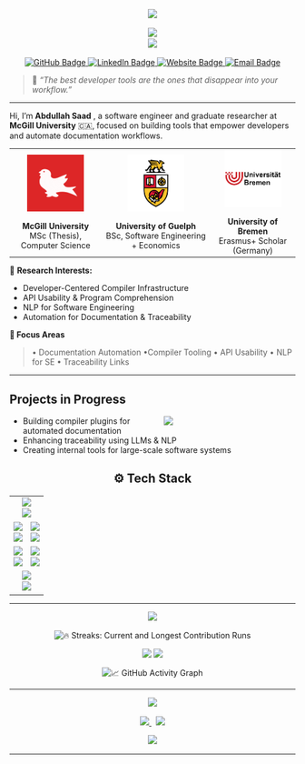 <!-- Abdullah Saad | GitHub Profile README  -->

<p align="center">
  <img src="https://capsule-render.vercel.app/api?type=waving&height=200&text=Abdullah%20Saad%20(Issa)&fontAlign=50&fontAlignY=40&color=gradient&desc=Software%20Engineer%20%7C%20Compiler%20Tooling%20%7C%20MSc%20Researcher&descSize=20" />
</p>

<p align="center">
  <img src="https://readme-typing-svg.demolab.com?font=Fira+Code&size=26&duration=3000&pause=1000&color=58A6FF&center=true&vCenter=true&width=1000&height=60&lines=Hi%2C+I%E2%80%99m+Abdullah+Saad!;Software+Engineer+and+MSc+Researcher+at+McGill+University;Crafting+Smarter+Tools+for+Smarter+Developers" />
  <br>
  <img src="https://readme-typing-svg.demolab.com?font=Fira+Code&size=20&pause=1000&color=FAD000&center=true&vCenter=true&width=800&lines=MSc+Candidate+%40+McGill+University.;Software+Engineer;Erasmus+Scholar+%40+University+of+Bremen.;BSc+%40+University+of+Guelph+%7C+SE+%2B+Econ.;Researching%3A+Compilers%2C+LLMs%2C+APIs%2C+Docs%2C+Traceability." />
</p>



<p align="center">
  <a href="https://github.com/asaad02" title="GitHub" target="_blank">
    <img src="https://img.shields.io/badge/GitHub-asaad02-000?style=for-the-badge&logo=github&logoColor=white" alt="GitHub Badge" />
  </a>
  <a href="https://www.linkedin.com/in/abdullah94-saad/" title="LinkedIn" target="_blank">
    <img src="https://img.shields.io/badge/LinkedIn-Abdullah_Saad-0077B5?style=for-the-badge&logo=linkedin&logoColor=white" alt="LinkedIn Badge" />
  </a>
  <a href="https://cs.mcgill.ca/~asaad14/" title="Personal Website" target="_blank">
    <img src="https://img.shields.io/badge/Portfolio-cs.mcgill.ca%2F~asaad14-333?style=for-the-badge&logo=About.me&logoColor=white" alt="Website Badge" />
  </a>
  <a href="mailto:abdullah.saad@mail.mcgill.ca" title="Email Me">
    <img src="https://img.shields.io/badge/Email-abdullah.saad%40mail.mcgill.ca-D14836?style=for-the-badge&logo=gmail&logoColor=white" alt="Email Badge" />
  </a>
</p>


> 💬 *“The best developer tools are the ones that disappear into your workflow.”*
---


Hi, I’m **Abdullah Saad** , a software engineer and graduate researcher at **McGill University** 🇨🇦, focused on building tools that empower developers and automate documentation workflows.



<table align="center">
  <tr>
    <td align="center">
      <img src="mcgill.gif" alt="McGill University Logo" class="logo"><br>
      <b>McGill University</b><br>
      MSc (Thesis), Computer Science
    </td>
    <td align="center">
      <img src="guelph.png" alt="University of Guelph Logo" class="logo"><br>
      <b>University of Guelph</b><br>
      BSc, Software Engineering + Economics
    </td>
    <td align="center">
      <img src="bremen.png" alt="University of Bremen Logo" class="logo"><br>
      <b>University of Bremen</b><br>
      Erasmus+ Scholar (Germany)
    </td>
  </tr>
</table>

<style>
  .logo {
    width: 100px;
    height: 100px;
    object-fit: contain;
    display: block;
    margin: 0 auto;
  }
</style>





🔬 **Research Interests:**
- Developer-Centered Compiler Infrastructure  
- API Usability & Program Comprehension  
- NLP for Software Engineering  
- Automation for Documentation & Traceability

**🔬 Focus Areas**  
> • Documentation Automation  •Compiler Tooling • API Usability • NLP for SE • Traceability Links 

---

## Projects in Progress

<img align="right" width="46%" src="https://raw.githubusercontent.com/onimur/.github/master/.resources/git-header.svg" />

- Building compiler plugins for automated documentation  
- Enhancing traceability using LLMs & NLP  
- Creating internal tools for large-scale software systems  



<h2 align="center">⚙️ Tech Stack</h2>

<table align="center" width="100%">
  <tr>
    <td align="center" colspan="2">
      <img src="https://readme-typing-svg.herokuapp.com/?font=Fira+Code&weight=700&size=24&pause=1000&color=00FFD1&center=true&width=600&lines=+Programming+Languages" />
      <br>
      <img src="https://skillicons.dev/icons?i=python,java,js,c,cpp,bash&theme=light&perline=6" />
    </td>
  </tr>
  <tr>
    <td align="center">
      <img src="https://readme-typing-svg.herokuapp.com/?font=Fira+Code&weight=700&size=24&pause=1000&color=00D9FF&center=true&width=400&lines=🌐+Frontend+Development" />
      <br>
      <img src="https://skillicons.dev/icons?i=html,css,react,nextjs&theme=light&perline=4" />
    </td>
    <td align="center">
      <img src="https://readme-typing-svg.herokuapp.com/?font=Fira+Code&weight=700&size=24&pause=1000&color=F7B801&center=true&width=400&lines=🔧+Backend+%26+Frameworks" />
      <br>
      <img src="https://skillicons.dev/icons?i=spring,nodejs,express,django&theme=light&perline=4" />
    </td>
  </tr>
  <tr>
    <td align="center">
      <img src="https://readme-typing-svg.herokuapp.com/?font=Fira+Code&weight=700&size=24&pause=1000&color=40F99B&center=true&width=400&lines=☁️+DevOps+%26+Cloud" />
      <br>
      <img src="https://skillicons.dev/icons?i=docker,kubernetes,aws,gitlab&theme=light&perline=4" />
    </td>
    <td align="center">
      <img src="https://readme-typing-svg.herokuapp.com/?font=Fira+Code&weight=700&size=24&pause=1000&color=F72585&center=true&width=400&lines=🗄️+Databases+%28SQL+%2F+NoSQL%29" />
      <br>
      <img src="https://skillicons.dev/icons?i=mysql,postgres,mongodb&theme=light&perline=3" />
    </td>
  </tr>
  <tr>
    <td align="center" colspan="2">
      <img src="https://readme-typing-svg.herokuapp.com/?font=Fira+Code&weight=700&size=24&pause=1000&color=FFFA72&center=true&width=600&lines=🛠️+Tools+%26+Environments" />
      <br>
      <img src="https://skillicons.dev/icons?i=git,github,vscode,linux,figma&theme=light&perline=6" />
    </td>
  </tr>
</table>


---


<!-- Looping header -->
<p align="center">
  <img src="https://readme-typing-svg.demolab.com?font=Fira+Code&size=24&pause=1000&color=F75C7E&center=true&width=700&lines=📈+Real-time+Insights+Into+My+GitHub+Activity" />
</p>

<!--  Streak Chart -->
<p align="center">
  <img src="https://github-readme-streak-stats.herokuapp.com/?user=asaad02&theme=tokyonight&hide_border=true&fire=FF6D00&currStreakLabel=FFA500&sideLabels=FFFFFF&dates=AAAAAA" alt="🔥 Streaks: Current and Longest Contribution Runs" />
</p>

<!--  Contributions & Language Breakdown -->
<p align="center">
  <img width="48%" src="https://github-readme-stats.vercel.app/api?username=asaad02&show_icons=true&theme=tokyonight&hide_border=true&count_private=true&custom_title=🚀+GitHub+Profile+Stats" />
  <img width="48%" src="https://github-readme-stats.vercel.app/api/top-langs/?username=asaad02&layout=compact&theme=tokyonight&hide_border=true&langs_count=8&title=📚+Most+Used+Languages" />
</p>

<!--  Contribution Graph -->
<p align="center">
  <img src="https://github-readme-activity-graph.vercel.app/graph?username=asaad02&theme=react-dark&hide_border=true&area=true&line=58A6FF&point=FF6D00&color=79ff97" alt="📈 GitHub Activity Graph" />
</p>


---



<!--  Typing Animation for Engagement -->
<p align="center">
  <img src="https://readme-typing-svg.demolab.com?font=Fira+Code&size=22&pause=1000&color=F75C7E&center=true&width=700&lines=Enjoying+my+work%3F+Consider+supporting+me+%F0%9F%92%95;Even+a+little+goes+a+long+way+%E2%9C%A8;Helps+me+keep+building+free+tools+for+devs!" />
</p>

<!--  Stylish Call-To-Actions -->
<p align="center">
  <a href="https://www.buymeacoffee.com/asaad02" target="_blank">
    <img src="https://img.shields.io/badge/☕%20Buy%20Me%20a%20Coffee-FFDD00?style=for-the-badge&logo=buy-me-a-coffee&logoColor=black" />
  </a>
  &nbsp;
  <a href="https://paypal.me/asaad02?country.x=CA&locale.x=en_US" target="_blank">
    <img src="https://img.shields.io/badge/💰%20Donate%20via%20PayPal-00457C?style=for-the-badge&logo=paypal&logoColor=white" />
  </a>
</p>

<!--  Thank You Typing Loop -->
<p align="center">
  <img src="https://readme-typing-svg.herokuapp.com?font=Fira+Code&size=20&pause=1000&color=58A6FF&width=800&lines=Every+coffee+keeps+the+ideas+brewing+☕;Much+love+from+the+terminal+side+💻" />
</p>

---


<!-- README crafted with excellence by Abdullah Saad -->
